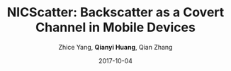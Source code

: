 ---
title: "NICScatter: Backscatter as a Covert Channel in Mobile Devices"
collection: publications
permalink: "/publication/2017-10-04"
excerpt: "Today's mobile devices contain sensitive data, which raises concerns about data security. This paper discusses a covert channel threat on existing mobile systems. Through it, malware can wirelessly leak information without making network connections or emitting signals, such as sound, EMR, vibration, etc., that we can feel or are aware of. The covert channel is built on a communication method that we call NICScatter. NICScatter transmitter malware forces mobile devices, such as mobile phones, tablets or laptops, to reflect surrounding RF signals to covertly convey information. The operation is achieved by controlling the impedance of a device's wireless network interface card (NIC). Importantly, the operation requires no special privileges on current mobile OSs, which allows the malware to stealthily pass sensitive data to an attacker's nearby mobile device, which can then decode the signal and thus effectively …"
date: "2017-10-04"
venue: "Proceedings of the 23rd Annual International Conference on Mobile Computing …, 2017"
paperurl: "/files/2017-10-04.pdf"
author: "Zhice Yang, <strong>Qianyi Huang</strong>, Qian Zhang"
poster: /images/publications/2017-10-04.jpg

remark:
external_url: "https://dl.acm.org/doi/10.1145/3117811.3117814"
---